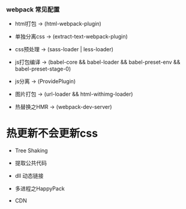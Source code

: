 ### webpack 常见配置
* html打包 -> (html-webpack-plugin)
* 单独分离css -> (extract-text-webpack-plugin)
* css预处理 -> (sass-loader | less-loader)
* js打包编译 -> (babel-core && babel-loader && babel-preset-env && babel-preset-stage-0)
* js分离 -> (ProvidePlugin)
* 图片打包 -> (url-loader && html-withimg-loader)

* 热替换之HMR -> (webpack-dev-server)
# 热更新不会更新css
* Tree Shaking

* 提取公共代码

* dll 动态链接

* 多进程之HappyPack

* CDN

